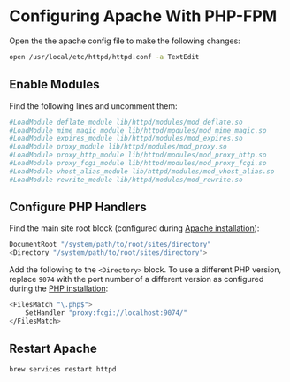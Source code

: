 # Configuring Apache With PHP-FPM

Open the the apache config file to make the following changes:

```bash
open /usr/local/etc/httpd/httpd.conf -a TextEdit
```

## Enable Modules

Find the following lines and uncomment them:

```bash
#LoadModule deflate_module lib/httpd/modules/mod_deflate.so
#LoadModule mime_magic_module lib/httpd/modules/mod_mime_magic.so
#LoadModule expires_module lib/httpd/modules/mod_expires.so
#LoadModule proxy_module lib/httpd/modules/mod_proxy.so
#LoadModule proxy_http_module lib/httpd/modules/mod_proxy_http.so
#LoadModule proxy_fcgi_module lib/httpd/modules/mod_proxy_fcgi.so
#LoadModule vhost_alias_module lib/httpd/modules/mod_vhost_alias.so
#LoadModule rewrite_module lib/httpd/modules/mod_rewrite.so
```

## Configure PHP Handlers

Find the main site root block (configured during [Apache installation](apache.md)):

```bash
DocumentRoot "/system/path/to/root/sites/directory"
<Directory "/system/path/to/root/sites/directory">
```

Add the following to the `<Directory>` block. To use a different PHP version, replace `9074` with the port number of a different version as configured during the [PHP installation](php.md):

```bash
<FilesMatch "\.php$">
    SetHandler "proxy:fcgi://localhost:9074/"
</FilesMatch>
```

## Restart Apache

```bash
brew services restart httpd
```
